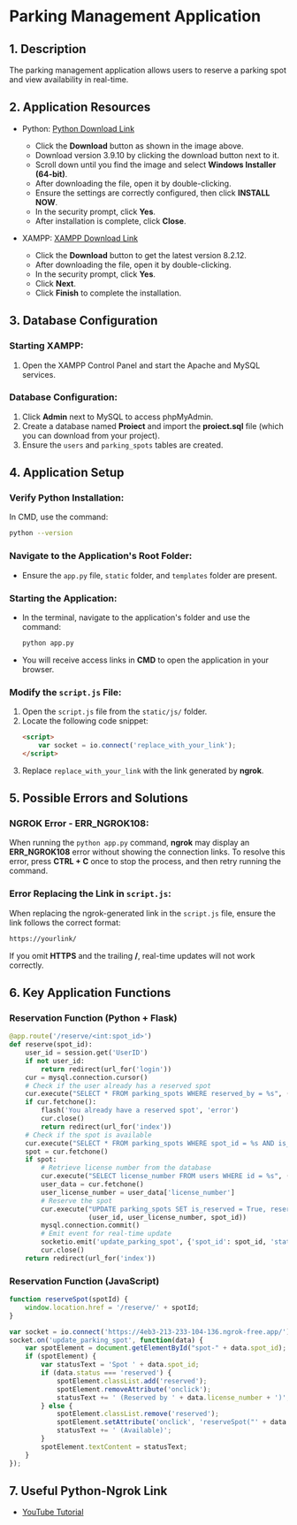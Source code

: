 # Parking Management Application

## 1. Description

The parking management application allows users to reserve a parking spot and view availability in real-time.

## 2. Application Resources

- Python: [Python Download Link](https://www.python.org/downloads/)
  - Click the **Download** button as shown in the image above.
  - Download version 3.9.10 by clicking the download button next to it.
  - Scroll down until you find the image and select **Windows Installer (64-bit)**.
  - After downloading the file, open it by double-clicking.
  - Ensure the settings are correctly configured, then click **INSTALL NOW**.
  - In the security prompt, click **Yes**.
  - After installation is complete, click **Close**.

- XAMPP: [XAMPP Download Link](https://www.apachefriends.org/ro/download.html)
  - Click the **Download** button to get the latest version 8.2.12.
  - After downloading the file, open it by double-clicking.
  - In the security prompt, click **Yes**.
  - Click **Next**.
  - Click **Finish** to complete the installation.

## 3. Database Configuration

### Starting XAMPP:
1. Open the XAMPP Control Panel and start the Apache and MySQL services.

### Database Configuration:
1. Click **Admin** next to MySQL to access phpMyAdmin.
2. Create a database named **Proiect** and import the **proiect.sql** file (which you can download from your project).
3. Ensure the `users` and `parking_spots` tables are created.

## 4. Application Setup

### Verify Python Installation:
In CMD, use the command:
```bash
python --version
```

### Navigate to the Application's Root Folder:
- Ensure the `app.py` file, `static` folder, and `templates` folder are present.

### Starting the Application:
- In the terminal, navigate to the application's folder and use the command:
  ```bash
  python app.py
  ```
- You will receive access links in **CMD** to open the application in your browser.

### Modify the `script.js` File:
1. Open the `script.js` file from the `static/js/` folder.
2. Locate the following code snippet:
   ```html
   <script>
       var socket = io.connect('replace_with_your_link');
   </script>
   ```
3. Replace `replace_with_your_link` with the link generated by **ngrok**.

## 5. Possible Errors and Solutions

### NGROK Error - ERR_NGROK108:
When running the `python app.py` command, **ngrok** may display an **ERR_NGROK108** error without showing the connection links. To resolve this error, press **CTRL + C** once to stop the process, and then retry running the command.

### Error Replacing the Link in `script.js`:
When replacing the ngrok-generated link in the `script.js` file, ensure the link follows the correct format:
```bash
https://yourlink/
```
If you omit **HTTPS** and the trailing **/**, real-time updates will not work correctly.

## 6. Key Application Functions

### Reservation Function (Python + Flask)
```python
@app.route('/reserve/<int:spot_id>')
def reserve(spot_id):
    user_id = session.get('UserID')
    if not user_id:
        return redirect(url_for('login'))
    cur = mysql.connection.cursor()
    # Check if the user already has a reserved spot
    cur.execute("SELECT * FROM parking_spots WHERE reserved_by = %s", (user_id,))
    if cur.fetchone():
        flash('You already have a reserved spot', 'error')
        cur.close()
        return redirect(url_for('index'))
    # Check if the spot is available
    cur.execute("SELECT * FROM parking_spots WHERE spot_id = %s AND is_reserved = False", (spot_id,))
    spot = cur.fetchone()
    if spot:
        # Retrieve license number from the database
        cur.execute("SELECT license_number FROM users WHERE id = %s", (user_id,))
        user_data = cur.fetchone()
        user_license_number = user_data['license_number']
        # Reserve the spot
        cur.execute("UPDATE parking_spots SET is_reserved = True, reserved_by = %s, license_number = %s WHERE spot_id = %s",
                    (user_id, user_license_number, spot_id))
        mysql.connection.commit()
        # Emit event for real-time update
        socketio.emit('update_parking_spot', {'spot_id': spot_id, 'status': 'reserved', 'license_number': user_license_number})
        cur.close()
    return redirect(url_for('index'))
```

### Reservation Function (JavaScript)
```javascript
function reserveSpot(spotId) {
    window.location.href = '/reserve/' + spotId;
}

var socket = io.connect('https://4eb3-213-233-104-136.ngrok-free.app/'); // link generated by ngrok
socket.on('update_parking_spot', function(data) {
    var spotElement = document.getElementById("spot-" + data.spot_id);
    if (spotElement) {
        var statusText = 'Spot ' + data.spot_id;
        if (data.status === 'reserved') {
            spotElement.classList.add('reserved');
            spotElement.removeAttribute('onclick');
            statusText += ' (Reserved by ' + data.license_number + ')';
        } else {
            spotElement.classList.remove('reserved');
            spotElement.setAttribute('onclick', 'reserveSpot("' + data.spot_id + '")');
            statusText += ' (Available)';
        }
        spotElement.textContent = statusText;
    }
});
```

## 7. Useful Python-Ngrok Link
- [YouTube Tutorial](https://www.youtube.com/watch?v=m7ucpSTtqEo&ab_channel=CodegnanDestination)

